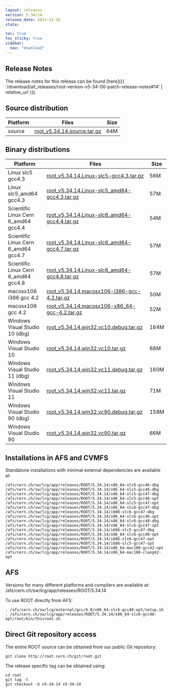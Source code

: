 ```yaml
---
layout: releases
version: 5.34/14
release_date: 2013-12-16
state:

toc: true
toc_sticky: true
sidebar:
  nav: "download"
---
```



## Release Notes

The release notes for this release can be found [here]({{ '/download/all_releases/root-version-v5-34-00-patch-release-notes#14' | relative_url }}).

## Source distribution

| Platform       | Files | Size |
|-----------|-------|-----|
| source | [root_v5.34.14.source.tar.gz](https://root.cern.ch/download/root_v5.34.14.source.tar.gz) |  64M |


## Binary distributions

| Platform       | Files | Size |
|-----------|-------|-----|
| Linux slc5 gcc4.3 | [root_v5.34.14.Linux-slc5-gcc4.3.tar.gz](https://root.cern.ch/download/root_v5.34.14.Linux-slc5-gcc4.3.tar.gz) |  56M |
| Linux slc5_amd64 gcc4.3 | [root_v5.34.14.Linux-slc5_amd64-gcc4.3.tar.gz](https://root.cern.ch/download/root_v5.34.14.Linux-slc5_amd64-gcc4.3.tar.gz) |  57M |
| Scientific Linux Cern 6_amd64 gcc4.4 | [root_v5.34.14.Linux-slc6_amd64-gcc4.4.tar.gz](https://root.cern.ch/download/root_v5.34.14.Linux-slc6_amd64-gcc4.4.tar.gz) |  54M |
| Scientific Linux Cern 6_amd64 gcc4.7 | [root_v5.34.14.Linux-slc6_amd64-gcc4.7.tar.gz](https://root.cern.ch/download/root_v5.34.14.Linux-slc6_amd64-gcc4.7.tar.gz) |  57M |
| Scientific Linux Cern 6_amd64 gcc4.8 | [root_v5.34.14.Linux-slc6_amd64-gcc4.8.tar.gz](https://root.cern.ch/download/root_v5.34.14.Linux-slc6_amd64-gcc4.8.tar.gz) |  57M |
| macosx106 i386 gcc 4.2 | [root_v5.34.14.macosx106-i386-gcc-4.2.tar.gz](https://root.cern.ch/download/root_v5.34.14.macosx106-i386-gcc-4.2.tar.gz) |  50M |
| macosx106 gcc 4.2 | [root_v5.34.14.macosx106-x86_64-gcc-4.2.tar.gz](https://root.cern.ch/download/root_v5.34.14.macosx106-x86_64-gcc-4.2.tar.gz) |  52M |
| Windows Visual Studio 10 (dbg) | [root_v5.34.14.win32.vc10.debug.tar.gz](https://root.cern.ch/download/root_v5.34.14.win32.vc10.debug.tar.gz) | 164M |
| Windows Visual Studio 10 | [root_v5.34.14.win32.vc10.tar.gz](https://root.cern.ch/download/root_v5.34.14.win32.vc10.tar.gz) |  68M |
| Windows Visual Studio 11 (dbg) | [root_v5.34.14.win32.vc11.debug.tar.gz](https://root.cern.ch/download/root_v5.34.14.win32.vc11.debug.tar.gz) | 160M |
| Windows Visual Studio 11 | [root_v5.34.14.win32.vc11.tar.gz](https://root.cern.ch/download/root_v5.34.14.win32.vc11.tar.gz) |  71M |
| Windows Visual Studio 90 (dbg) | [root_v5.34.14.win32.vc90.debug.tar.gz](https://root.cern.ch/download/root_v5.34.14.win32.vc90.debug.tar.gz) | 158M |
| Windows Visual Studio 90 | [root_v5.34.14.win32.vc90.tar.gz](https://root.cern.ch/download/root_v5.34.14.win32.vc90.tar.gz) |  66M |



## Installations in AFS and CVMFS
Standalone installations with minimal external dependencies are available at:
~~~
/afs/cern.ch/sw/lcg/app/releases/ROOT/5.34.14/x86_64-slc6-gcc46-dbg
/afs/cern.ch/sw/lcg/app/releases/ROOT/5.34.14/x86_64-slc5-gcc46-dbg
/afs/cern.ch/sw/lcg/app/releases/ROOT/5.34.14/x86_64-slc5-gcc47-dbg
/afs/cern.ch/sw/lcg/app/releases/ROOT/5.34.14/x86_64-slc5-gcc46-opt
/afs/cern.ch/sw/lcg/app/releases/ROOT/5.34.14/x86_64-slc5-gcc47-opt
/afs/cern.ch/sw/lcg/app/releases/ROOT/5.34.14/x86_64-slc6-gcc47-dbg
/afs/cern.ch/sw/lcg/app/releases/ROOT/5.34.14/i686-slc6-gcc47-dbg
/afs/cern.ch/sw/lcg/app/releases/ROOT/5.34.14/x86_64-slc6-gcc46-opt
/afs/cern.ch/sw/lcg/app/releases/ROOT/5.34.14/x86_64-slc6-gcc48-dbg
/afs/cern.ch/sw/lcg/app/releases/ROOT/5.34.14/x86_64-slc6-gcc47-opt
/afs/cern.ch/sw/lcg/app/releases/ROOT/5.34.14/i686-slc5-gcc47-dbg
/afs/cern.ch/sw/lcg/app/releases/ROOT/5.34.14/x86_64-slc6-gcc48-opt
/afs/cern.ch/sw/lcg/app/releases/ROOT/5.34.14/i686-slc6-gcc47-opt
/afs/cern.ch/sw/lcg/app/releases/ROOT/5.34.14/i686-slc5-gcc47-opt
/afs/cern.ch/sw/lcg/app/releases/ROOT/5.34.14/x86_64-mac108-gcc42-opt
/afs/cern.ch/sw/lcg/app/releases/ROOT/5.34.14/x86_64-mac108-clang42-opt
~~~

## AFS
Versions for many different platforms and compilers are available at:
/afs/cern.ch/sw/lcg/app/releases/ROOT/5.34.14

To use ROOT directly from AFS:
~~~
. /afs/cern.ch/sw/lcg/external/gcc/4.8/x86_64-slc6-gcc48-opt/setup.sh
. /afs/cern.ch/sw/lcg/app/releases/ROOT/5.34.14/x86_64-slc6-gcc48-opt/root/bin/thisroot.sh
~~~

## Direct Git repository access
The entire ROOT source can be obtained from our public Git repository:

~~~
git clone http://root.cern.ch/git/root.git
~~~
The release specific tag can be obtained using:
~~~
cd root
git tag -l
git checkout -b v5-34-14 v5-34-14
~~~
